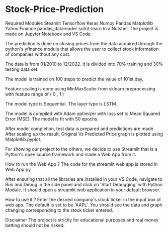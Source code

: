 # Stock-Price-Prediction
Required Modules
Steamlit
Tensorflow
Keras
Numpy
Pandas
Matplotlib
Yahoo Finance
pandas_datareader
scikit-learn
In a Nutshell
The project is made on Jupyter Notebook and VS Code.

The prediction is done on closing prices from the data acquired through the python's yfinance module that allows the user to collect stock information of companies without any cost.

The data is from 01/2010 to 12/2022. It is divided into 70% training and 30% testing data set.

The model is trained on 100 steps to predict the value of 101st day.

Feature scaling is done using MinMaxScaler from sklearn.preprocessing with feature range of ( 0 , 1 )

The model type is Sequential. The layer type is LSTM.

The model is compiled with Adam optimizer with loss set to Mean Squared Error (MSE). The model is fit with 50 epochs.

After model completion, test data is prepared and predictions are made. After scaling up the result, Original Vs Predicted Price graph is plotted using Matplotlib.pyplot.

For showing our project to the others, we decide to use Streamlit that is a Python's open source framework and made a Web App from it.

How to run the Web App ?
The code for the streamlit web app is stored in Web App.py

After ensuring that all the libraries are installed in your VS Code, navigate to Run and Debug in the side panel and click on 'Start Debugging' with Python Module. It should open a streamlit web application in your default browser.

How to use it ?
Enter the desired company's stock ticker in the input box of web app. The default is set to be 'AAPL'. You should see the data and graph changing corresponding to the stock ticker entered.

Disclaimer
The project is strictly for educational purposes and real money betting should not be risked.
